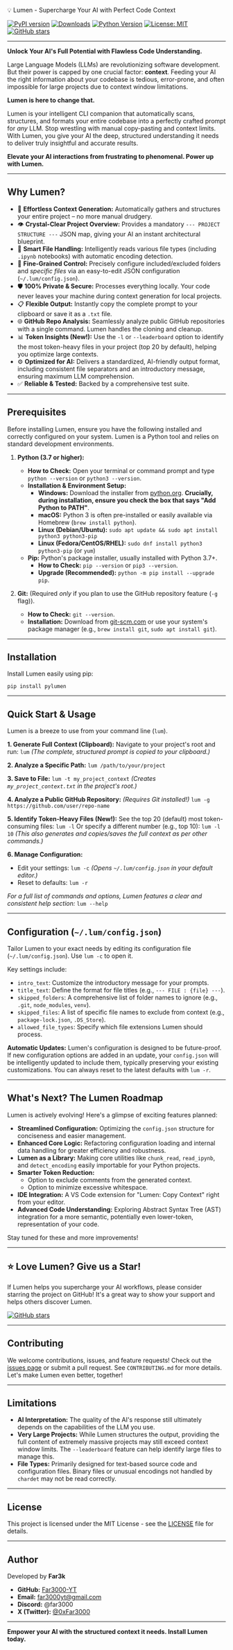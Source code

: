 💡 Lumen - Supercharge Your AI with Perfect Code Context</h1>

[![PyPI version](https://badge.fury.io/py/pylumen.svg)](https://badge.fury.io/py/pylumen)
[![Downloads](https://static.pepy.tech/badge/pylumen/month)](https://pepy.tech/project/pylumen)
[![Python Version](https://img.shields.io/pypi/pyversions/pylumen.svg)](https://pypi.org/project/pylumen/)
[![License: MIT](https://img.shields.io/badge/License-MIT-yellow.svg)](https://opensource.org/licenses/MIT)
[![GitHub stars](https://img.shields.io/github/stars/Far3000-YT/lumen.svg?style=social&label=Star&maxAge=2592000)](https://github.com/Far3000-YT/lumen/stargazers/)

---

**Unlock Your AI's Full Potential with Flawless Code Understanding.**

Large Language Models (LLMs) are revolutionizing software development. But their power is capped by one crucial factor: **context**. Feeding your AI the right information about your codebase is tedious, error-prone, and often impossible for large projects due to context window limitations.

**Lumen is here to change that.**

Lumen is your intelligent CLI companion that automatically scans, structures, and formats your entire codebase into a perfectly crafted prompt for *any* LLM. Stop wrestling with manual copy-pasting and context limits. With Lumen, you give your AI the deep, structured understanding it needs to deliver truly insightful and accurate results.

**Elevate your AI interactions from frustrating to phenomenal. Power up with Lumen.**

---

## Why Lumen?

*   🚀 **Effortless Context Generation:** Automatically gathers and structures your entire project – no more manual drudgery.
*   👁️ **Crystal-Clear Project Overview:** Provides a mandatory `--- PROJECT STRUCTURE ---` JSON map, giving your AI an instant architectural blueprint.
*   🧠 **Smart File Handling:** Intelligently reads various file types (including `.ipynb` notebooks) with automatic encoding detection.
*   🔧 **Fine-Grained Control:** Precisely configure included/excluded folders and *specific files* via an easy-to-edit JSON configuration (`~/.lum/config.json`).
*   🛡️ **100% Private & Secure:** Processes everything locally. Your code never leaves your machine during context generation for local projects.
*   📋 **Flexible Output:** Instantly copy the complete prompt to your clipboard or save it as a `.txt` file.
*   🌐 **GitHub Repo Analysis:** Seamlessly analyze public GitHub repositories with a single command. Lumen handles the cloning and cleanup.
*   📊 **Token Insights (New!):** Use the `-l` or `--leaderboard` option to identify the most token-heavy files in your project (top 20 by default), helping you optimize large contexts.
*   ⚙️ **Optimized for AI:** Delivers a standardized, AI-friendly output format, including consistent file separators and an introductory message, ensuring maximum LLM comprehension.
*   ✅ **Reliable & Tested:** Backed by a comprehensive test suite.

---

## Prerequisites

Before installing Lumen, ensure you have the following installed and correctly configured on your system. Lumen is a Python tool and relies on standard development environments.

1.  **Python (3.7 or higher):**
    *   **How to Check:** Open your terminal or command prompt and type `python --version` or `python3 --version`.
    *   **Installation & Environment Setup:**
        *   **Windows:** Download the installer from [python.org](https://www.python.org/downloads/windows/). **Crucially, during installation, ensure you check the box that says "Add Python to PATH"**.
        *   **macOS:** Python 3 is often pre-installed or easily available via Homebrew (`brew install python`).
        *   **Linux (Debian/Ubuntu):** `sudo apt update && sudo apt install python3 python3-pip`
        *   **Linux (Fedora/CentOS/RHEL):** `sudo dnf install python3 python3-pip` (or `yum`)
    *   **Pip:** Python's package installer, usually installed with Python 3.7+.
        *   **How to Check:** `pip --version` or `pip3 --version`.
        *   **Upgrade (Recommended):** `python -m pip install --upgrade pip`.

2.  **Git:** (Required *only* if you plan to use the GitHub repository feature (`-g` flag)).
    *   **How to Check:** `git --version`.
    *   **Installation:** Download from [git-scm.com](https://git-scm.com/downloads) or use your system's package manager (e.g., `brew install git`, `sudo apt install git`).

---

## Installation

Install Lumen easily using pip:

`pip install pylumen`

---

## Quick Start & Usage

Lumen is a breeze to use from your command line (`lum`).

**1. Generate Full Context (Clipboard):**
   Navigate to your project's root and run:
   `lum`
   *(The complete, structured prompt is copied to your clipboard.)*

**2. Analyze a Specific Path:**
   `lum /path/to/your/project`

**3. Save to File:**
   `lum -t my_project_context`
   *(Creates `my_project_context.txt` in the project's root.)*

**4. Analyze a Public GitHub Repository:**
   *(Requires Git installed!)*
   `lum -g https://github.com/user/repo-name`

**5. Identify Token-Heavy Files (New!):**
   See the top 20 (default) most token-consuming files:
   `lum -l`
   Or specify a different number (e.g., top 10):
   `lum -l 10`
   *(This also generates and copies/saves the full context as per other commands.)*

**6. Manage Configuration:**
   *   Edit your settings: `lum -c`
       *(Opens `~/.lum/config.json` in your default editor.)*
   *   Reset to defaults: `lum -r`

*For a full list of commands and options, Lumen features a clear and consistent help section:*
`lum --help`

---

## Configuration (`~/.lum/config.json`)

Tailor Lumen to your exact needs by editing its configuration file (`~/.lum/config.json`). Use `lum -c` to open it.

Key settings include:
*   `intro_text`: Customize the introductory message for your prompts.
*   `title_text`: Define the format for file titles (e.g., `--- FILE : {file} ---`).
*   `skipped_folders`: A comprehensive list of folder names to ignore (e.g., `.git`, `node_modules`, `venv`).
*   `skipped_files`: A list of specific file names to exclude from context (e.g., `package-lock.json`, `.DS_Store`).
*   `allowed_file_types`: Specify which file extensions Lumen should process.

**Automatic Updates:** Lumen's configuration is designed to be future-proof. If new configuration options are added in an update, your `config.json` will be intelligently updated to include them, typically preserving your existing customizations. You can always reset to the latest defaults with `lum -r`.

---

## What's Next? The Lumen Roadmap

Lumen is actively evolving! Here's a glimpse of exciting features planned:

*   **Streamlined Configuration:** Optimizing the `config.json` structure for conciseness and easier management.
*   **Enhanced Core Logic:** Refactoring configuration loading and internal data handling for greater efficiency and robustness.
*   **Lumen as a Library:** Making core utilities like `chunk_read`, `read_ipynb`, and `detect_encoding` easily importable for your Python projects.
*   **Smarter Token Reduction:**
    *   Option to exclude comments from the generated context.
    *   Option to minimize excessive whitespace.
*   **IDE Integration:** A VS Code extension for "Lumen: Copy Context" right from your editor.
*   **Advanced Code Understanding:** Exploring Abstract Syntax Tree (AST) integration for a more semantic, potentially even lower-token, representation of your code.

Stay tuned for these and more improvements!

---

## ⭐ Love Lumen? Give us a Star!

If Lumen helps you supercharge your AI workflows, please consider starring the project on GitHub! It's a great way to show your support and helps others discover Lumen.

[![GitHub stars](https://img.shields.io/github/stars/Far3000-YT/lumen.svg?style=social&label=Star&maxAge=2592000)](https://github.com/Far3000-YT/lumen/stargazers/)

---

## Contributing

We welcome contributions, issues, and feature requests! Check out the [issues page](https://github.com/Far3000-YT/lumen/issues) or submit a pull request. See `CONTRIBUTING.md` for more details. Let's make Lumen even better, together!

---

## Limitations

*   **AI Interpretation:** The quality of the AI's response still ultimately depends on the capabilities of the LLM you use.
*   **Very Large Projects:** While Lumen structures the output, providing the full content of extremely massive projects may still exceed context window limits. The `--leaderboard` feature can help identify large files to manage this.
*   **File Types:** Primarily designed for text-based source code and configuration files. Binary files or unusual encodings not handled by `chardet` may not be read correctly.

---

## License

This project is licensed under the MIT License - see the [LICENSE](LICENSE) file for details.

---

## Author

Developed by **Far3k**

*   **GitHub:** [Far3000-YT](https://github.com/Far3000-YT)
*   **Email:** far3000yt@gmail.com
*   **Discord:** @far3000
*   **X (Twitter):** [@0xFar3000](https://twitter.com/0xFar3000)

---

**Empower your AI with the structured context it needs. Install Lumen today.**